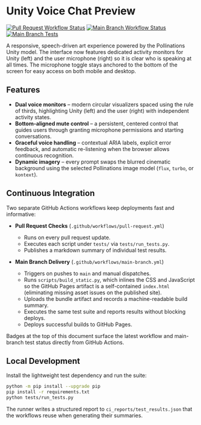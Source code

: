 # Unity Voice Chat Preview

[![Pull Request Workflow Status](../../actions/workflows/pull-request.yml/badge.svg)](../../actions/workflows/pull-request.yml)
[![Main Branch Workflow Status](../../actions/workflows/main-branch.yml/badge.svg?branch=main)](../../actions/workflows/main-branch.yml)
[![Main Branch Tests](../../actions/workflows/main-branch.yml/badge.svg?branch=main&job=Run%20Tests)](../../actions/workflows/main-branch.yml)

A responsive, speech-driven art experience powered by the Pollinations Unity
model. The interface now features dedicated activity monitors for Unity (left)
and the user microphone (right) so it is clear who is speaking at all times.
The microphone toggle stays anchored to the bottom of the screen for easy access
on both mobile and desktop.

## Features

- **Dual voice monitors** – modern circular visualizers spaced using the rule of
  thirds, highlighting Unity (left) and the user (right) with independent
  activity states.
- **Bottom-aligned mute control** – a persistent, centered control that guides
  users through granting microphone permissions and starting conversations.
- **Graceful voice handling** – contextual ARIA labels, explicit error feedback,
  and automatic re-listening when the browser allows continuous recognition.
- **Dynamic imagery** – every prompt swaps the blurred cinematic background using
  the selected Pollinations image model (`flux`, `turbo`, or `kontext`).

## Continuous Integration

Two separate GitHub Actions workflows keep deployments fast and informative:

- **Pull Request Checks** (`.github/workflows/pull-request.yml`)
  - Runs on every pull request update.
  - Executes each script under `tests/` via `tests/run_tests.py`.
  - Publishes a markdown summary of individual test results.

- **Main Branch Delivery** (`.github/workflows/main-branch.yml`)
  - Triggers on pushes to `main` and manual dispatches.
  - Runs `scripts/build_static.py`, which inlines the CSS and JavaScript so the
    GitHub Pages artifact is a self-contained `index.html` (eliminating missing
    asset issues on the published site).
  - Uploads the bundle artifact and records a machine-readable build summary.
  - Executes the same test suite and reports results without blocking deploys.
  - Deploys successful builds to GitHub Pages.

Badges at the top of this document surface the latest workflow and main-branch
test status directly from GitHub Actions.

## Local Development

Install the lightweight test dependency and run the suite:

```bash
python -m pip install --upgrade pip
pip install -r requirements.txt
python tests/run_tests.py
```

The runner writes a structured report to `ci_reports/test_results.json` that the
workflows reuse when generating their summaries.
